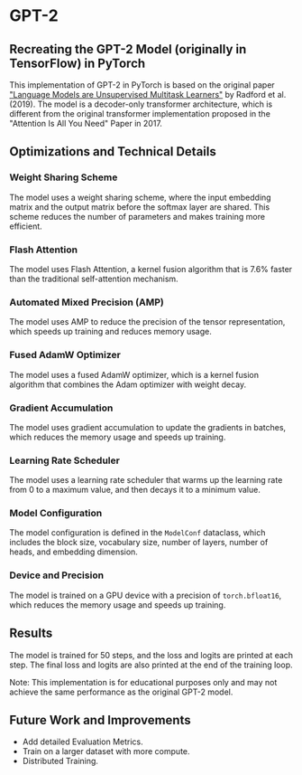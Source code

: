 # GPT-2
## Recreating the GPT-2 Model (originally in TensorFlow) in PyTorch
This implementation of GPT-2 in PyTorch is based on the original paper ["Language Models are Unsupervised Multitask Learners"](https://d4mucfpksywv.cloudfront.net/better-language-models/language_models_are_unsupervised_multitask_learners.pdf) by Radford et al. (2019). The model is a decoder-only transformer architecture, which is different from the original transformer implementation proposed in the "Attention Is All You Need" Paper in 2017.

## Optimizations and Technical Details

### Weight Sharing Scheme
The model uses a weight sharing scheme, where the input embedding matrix and the output matrix before the softmax layer are shared. This scheme reduces the number of parameters and makes training more efficient.

### Flash Attention
The model uses Flash Attention, a kernel fusion algorithm that is 7.6% faster than the traditional self-attention mechanism.

### Automated Mixed Precision (AMP)
The model uses AMP to reduce the precision of the tensor representation, which speeds up training and reduces memory usage.

### Fused AdamW Optimizer
The model uses a fused AdamW optimizer, which is a kernel fusion algorithm that combines the Adam optimizer with weight decay.

### Gradient Accumulation
The model uses gradient accumulation to update the gradients in batches, which reduces the memory usage and speeds up training.

### Learning Rate Scheduler
The model uses a learning rate scheduler that warms up the learning rate from 0 to a maximum value, and then decays it to a minimum value.

### Model Configuration
The model configuration is defined in the `ModelConf` dataclass, which includes the block size, vocabulary size, number of layers, number of heads, and embedding dimension.

### Device and Precision
The model is trained on a GPU device with a precision of `torch.bfloat16`, which reduces the memory usage and speeds up training.

## Results
The model is trained for 50 steps, and the loss and logits are printed at each step. The final loss and logits are also printed at the end of the training loop.

Note: This implementation is for educational purposes only and may not achieve the same performance as the original GPT-2 model.

## Future Work and Improvements
- Add detailed Evaluation Metrics.
- Train on a larger dataset with more compute.
- Distributed Training.
